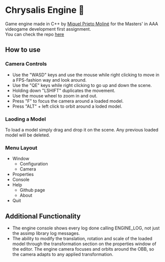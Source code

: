 # Chrysalis Engine :space_invader:

Game engine made in C++ by [Miquel Prieto Moliné](https://github.com/MacXxs) for the Masters' in AAA videogame development first assignment.</br>
You can check the repo [here](https://github.com/MacXxs/Engine) </br>

## How to use
### Camera Controls
- Use the "WASD" keys and use the mouse while right clicking to move in a FPS-fashion way and look around.
- Use the "QE" keys while right clicking to go up and down the scene.
- Holding down "LSHIFT" duplicates the movement.
- Use the mouse wheel to zoom in and out.
- Press "F" to focus the camera around a loaded model.
- Press "ALT" + left click to orbit around a loded model.

### Laoding a Model
To load a model simply drag and drop it on the scene. Any previous loaded model will be deleted.

### Menu Layout
- Window
  - Configuration
  - Camera
- Properties
- Console
- Help
  - Github page
  - About
- Quit

## Additional Functionality
- The engine console shows every log done calling ENGINE_LOG, not just the assimp library log messages.
- The ability to modify the translation, rotation and scale of the loaded model through the transformation section on the properties window of the editor. The engine camera focuses and orbits around the OBB, so the camera adapts to any applied transformation.
